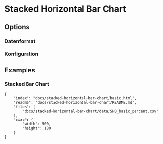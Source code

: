 # Stacked Horizontal Bar Chart

## Options

### Datenformat

### Konfiguration

## Examples

### Stacked Bar Chart

```project
{
    "index": "docs/stacked-horizontal-bar-chart/basic.html",
    "readme": "docs/stacked-horizontal-bar-chart/README.md",
    "files": [
        "docs/stacked-horizontal-bar-chart/data/SHB_basic_percent.csv"
    ],
    "size": {
        "width": 500,
        "height": 180
    }
}
```